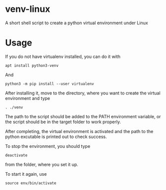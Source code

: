 # venv-linux
A short shell script to create a python virtual environment under Linux

# Usage
If you do not have virtualenv installed, you can do it with

`apt install python3-venv`

And

`python3 -m pip install --user virtualenv`

After installing it, move to the directory, where you want to
create the virtual environment and type

`. ./venv`

The path to the script should be added to the PATH environment
variable, or the script should be in the target folder to work
properly.

After completing, the virtual environment is activated and the
path to the python excutable is printed out to check success.

To stop the environment, you should type

`deactivate`

from the folder, where you set it up.

To start it again, use

`source env/bin/activate`
